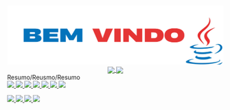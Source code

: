<img  src="Fotos/gif/BemVindoFinalizado.png">
<div align="center">
  <a href="https://github.com/anuraghazra/github-readme-stats">
    <img align="center" src="https://github-readme-stats.vercel.app/api?username=Alfredo-Ramon&show_icons=true&theme=dark" height="150">
  </a>
  <a href="https://github.com/anuraghazra/github-readme-stats">
    <img align="center" src="https://github-readme-stats.vercel.app/api/top-langs/?username=Alfredo-Ramon&layout=compact&theme=red" height="150" />
  </a>
</div>

<dive>
  Resumo/Reusmo/Resumo
</dive>


<br>
<div align="left"> 
  <a href="alfredoramon@gmail.com"> <img src="https://img.shields.io/badge/IntelliJ_IDEA-000000.svg?style=for-the-badge&logo=intellij-idea&logoColor=white"> </a>
  <a href="alfredoramon@gmail.com"> <img src="https://img.shields.io/badge/UpWork-6FDA44?style=for-the-badge&logo=Upwork&logoColor=white"> </a>
  <a href="alfredoramon@gmail.com"> <img src="https://img.shields.io/badge/Java-ED8B00?style=for-the-badge&logo=openjdk&logoColor=white"> </a>     
  <a href="alfredoramon@gmail.com"> <img src="https://img.shields.io/badge/SQL-07405E?style=for-the-badge&logo=sqlite&logoColor=white"> </a>
   <a href="alfredoramon@gmail.com"> <img src="https://img.shields.io/badge/GIT-E44C30?style=for-the-badge&logo=git&logoColor=white"> </a>
  <a href="alfredoramon@gmail.com"> <img src="https://img.shields.io/badge/Udemy-EC5252?style=for-the-badge&logo=Udemy&logoColor=white"> </a> 
  <a href="alfredoramon@gmail.com"> <img src="https://img.shields.io/badge/Codecademy-FFF0E5?style=for-the-badge&logo=codecademy&logoColor=303347"> </a> 
  
  <a href="alfredoramon@gmail.com"> <img src="https://img.shields.io/badge/LinkedIn-0077B5?style=for-the-badge&logo=linkedin&logoColor=white"> </a> 
  <a href="alfredoramon@gmail.com"> <img src="https://img.shields.io/badge/Gmail-D14836?style=for-the-badge&logo=gmail&logoColor=white"> </a>
  <a href="alfredoramon@gmail.com"> <img src="https://img.shields.io/badge/Instagram-%23E4405F.svg?style=for-the-badge&logo=Instagram&logoColor=white"> </a>
  <a href="alfredoramon@gmail.com"> <img src="https://img.shields.io/badge/Facebook-%231877F2.svg?style=for-the-badge&logo=Facebook&logoColor=white"> </a> </div>
</div>
